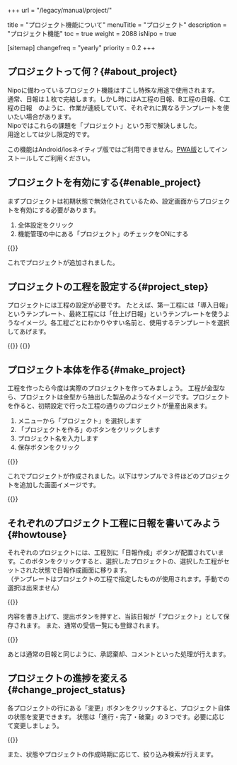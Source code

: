 +++
url = "/legacy/manual/project/"

title = "プロジェクト機能について"
menuTitle = "プロジェクト"
description = "プロジェクト機能"
toc = true
weight = 2088
isNipo = true

[sitemap]
  changefreq = "yearly"
  priority = 0.2
+++

## プロジェクトって何？{#about_project}

Nipoに備わっているプロジェクト機能はすこし特殊な用途で使用されます。  
通常、日報は１枚で完結します。しかし時にはA工程の日報、B工程の日報、C工程の日報　のように、作業が連続していて、それぞれに異なるテンプレートを使いたい場合があります。  
Nipoではこれらの課題を「プロジェクト」という形で解決しました。  
用途としては少し限定的です。

この機能はAndroid/iosネイティブ版ではご利用できません。[PWA版](/legacy/system/mobile-install/#pwa)としてインストールしてご利用ください。

## プロジェクトを有効にする{#enable_project}

まずプロジェクトは初期状態で無効化されているため、設定画面からプロジェクトを有効にする必要があります。

1. 全体設定をクリック
2. 機能管理の中にある「プロジェクト」のチェックをONにする

{{<iTablet filename="img/enableProject" msg="プロジェクトを有効にします" alice="ok">}}

これでプロジェクトが追加されました。

## プロジェクトの工程を設定する{#project_step}

プロジェクトには工程の設定が必要です。
たとえば、第一工程には「導入日報」というテンプレート、最終工程には「仕上げ日報」というテンプレートを使うようなイメージ。各工程ごとにわかりやすい名前と、使用するテンプレートを選択してあげます。

{{<iTablet filename="img/projectSetting" msg="プロジェクトの工程を作る" alice="ok">}}
{{<iTablet filename="img/projectSetting2" msg="サンプルで２つの工程を作ってみました" alice="ok">}}

## プロジェクト本体を作る{#make_project}

工程を作ったら今度は実際のプロジェクトを作ってみましょう。
工程が金型なら、プロジェクトは金型から抽出した製品のようなイメージです。プロジェクトを作ると、初期設定で行った工程の通りのプロジェクトが量産出来ます。

1. メニューから「プロジェクト」を選択します
2. 「プロジェクトを作る」のボタンをクリックします
3. プロジェクト名を入力します
4. 保存ボタンをクリック

{{<iTablet filename="img/makeProject" msg="プロジェクト本体を作ってみよう" alice="ok">}}

これでプロジェクトが作成されました。以下はサンプルで３件ほどのプロジェクトを追加した画面イメージです。

{{<iTablet filename="img/projectList" msg="プロジェクトを３件ほど登録した画面イメージ" alice="ok">}}

## それぞれのプロジェクト工程に日報を書いてみよう{#howtouse}

それぞれのプロジェクトには、工程別に「日報作成」ボタンが配置されています。このボタンをクリックすると、選択したプロジェクトの、選択した工程がセットされた状態で日報作成画面に移ります。  
（テンプレートはプロジェクトの工程で指定したものが使用されます。手動での選択は出来ません）

{{<iTablet filename="img/makeReport" msg="プロジェクト画面から日報作成するとプロジェクト情報が自動でセットされるよ" alice="ok">}}

内容を書き上げて、提出ボタンを押すと、当該日報が「プロジェクト」として保存されます。
また、通常の受信一覧にも登録されます。

{{<iTablet filename="img/projectWrited" msg="日報が提出されるとボタンが日報へのリンクに変わります" alice="ok">}}

あとは通常の日報と同じように、承認棄却、コメントといった処理が行えます。

## プロジェクトの進捗を変える{#change_project_status}

各プロジェクトの行にある「変更」ボタンをクリックすると、プロジェクト自体の状態を変更できます。
状態は「進行・完了・破棄」の３つです。必要に応じて変更しましょう。

{{<iTablet filename="img/projectStatus" msg="完了や破棄など状態を変更できます" alice="ok">}}

また、状態やプロジェクトの作成時期に応じて、絞り込み検索が行えます。
